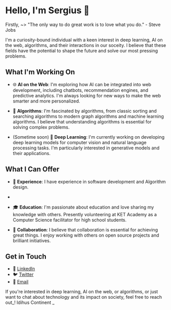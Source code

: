 
# Hello, I'm Sergius 👋

Firstly, ~> "The only way to do great work is to love what you do." - Steve Jobs

I'm a curiosity-bound individual with a keen interest in deep learning, AI on the web, algorithms, and their interactions in our soceity. I believe that these fields have the potential to shape the future and solve our most pressing problems.

## What I'm Working On

- 🌐 **AI on the Web**: I'm exploring how AI can be integrated into web development, including chatbots, recommendation engines, and predictive analytics. I'm always looking for new ways to make the web smarter and more personalized.

- 🤖 **Algorithms**: I'm fascinated by algorithms, from classic sorting and searching algorithms to modern graph algorithms and machine learning algorithms. I believe that understanding algorithms is essential for solving complex problems.
- (Sometime soon) 🧠 **Deep Learning**: I'm currently working on developing deep learning models for computer vision and natural language processing tasks. I'm particularly interested in generative models and their applications.

## What I Can Offer

- 🚀 **Experience**: I have experience in software development and Algorithm design.
- 
- 🎓 **Education**: I'm passionate about education and love sharing my knowledge with others. Presently volunteering at KET Academy as a Computer Science facilitator for high school students. 

- 🤝 **Collaboration**: I believe that collaboration is essential for achieving great things. I enjoy working with others on open source projects and brilliant initiatives.

## Get in Touch

- 💼 [LinkedIn](https://www.linkedin.com/in/sergius-nyah/)
- 🐦 [Twitter](https://twitter.com/@justusnyah)
- 📧 [Email](mailto:sergiusnyah.com)

If you're interested in deep learning, AI on the web, or algorithms, or just want to chat about technology and its impact on society, feel free to reach out_! 
Idihus Continent _
